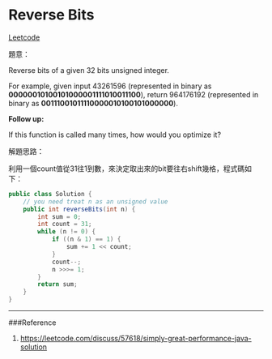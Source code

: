 # Reverse Bits

[Leetcode](https://leetcode.com/problems/reverse-bits/)

題意：

Reverse bits of a given 32 bits unsigned integer.

For example, given input 43261596 (represented in binary as **00000010100101000001111010011100**), return 964176192 (represented in binary as **00111001011110000010100101000000**).

**Follow up:**

If this function is called many times, how would you optimize it?


解題思路：

利用一個count值從31往1到數，來決定取出來的bit要往右shift幾格，程式碼如下：

```java
public class Solution {
    // you need treat n as an unsigned value
    public int reverseBits(int n) {
        int sum = 0;
        int count = 31;
        while (n != 0) {
            if ((n & 1) == 1) {
                sum += 1 << count;
            }
            count--;
            n >>>= 1;
        }
        return sum;
    }
}
```

---
###Reference
1. https://leetcode.com/discuss/57618/simply-great-performance-java-solution